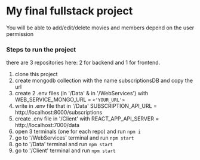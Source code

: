 # My final fullstack project

You will be able to add/edit/delete movies and members depend on the user permission

### Steps to run the project

there are 3 repositories here: 2 for backend and 1 for frontend.

1. clone this project
2. create mongodb collection with the name subscriptionsDB and copy the url
3. create 2 .env files (in '/Data' & in '/WebServices') with WEB_SERVICE_MONGO_URL = `<'YOUR_URL'>`
4. write in .env file that in '/Data' SUBSCRIPTION_API_URL = http://localhost:8000/subscriptions
5. create .env file in '/Client' with REACT_APP_API_SERVER = http://localhost:7000/data
6. open 3 terminals (one for each repo) and run `npm i`
7. go to '/WebServices' terminal and run `npm start`
8. go to '/Data' terminal and run `npm start`
9. go to '/Client' terminal and run `npm start`
